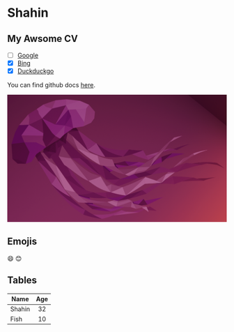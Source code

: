 # Shahin

## My Awsome CV

- [ ] [Google](http://google.com)
- [x] [Bing](https://www.bing.com/)
- [x] [Duckduckgo](https://duckduckgo.com/)

You can find github docs [here](https://help.github.com/en).

![your-image](./images/screenshot.png)

## Emojis

:smile:
:blush:

## Tables

|  Name  |  Age |
| ------ | :--: |
| Shahin |  32  |
| Fish   |  10  |
